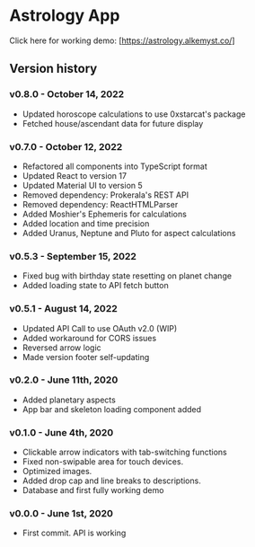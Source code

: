 # Astrology App

Click here for working demo: [https://astrology.alkemyst.co/]

## Version history

### v0.8.0 - October 14, 2022

- Updated horoscope calculations to use 0xstarcat's package
- Fetched house/ascendant data for future display

### v0.7.0 - October 12, 2022

- Refactored all components into TypeScript format
- Updated React to version 17
- Updated Material UI to version 5
- Removed dependency: Prokerala's REST API
- Removed dependency: ReactHTMLParser
- Added Moshier's Ephemeris for calculations
- Added location and time precision
- Added Uranus, Neptune and Pluto for aspect calculations

### v0.5.3 - September 15, 2022

- Fixed bug with birthday state resetting on planet change
- Added loading state to API fetch button

### v0.5.1 - August 14, 2022

- Updated API Call to use OAuth v2.0 (WIP)
- Added workaround for CORS issues
- Reversed arrow logic
- Made version footer self-updating

### v0.2.0 - June 11th, 2020

- Added planetary aspects
- App bar and skeleton loading component added

### v0.1.0 - June 4th, 2020

- Clickable arrow indicators with tab-switching functions
- Fixed non-swipable area for touch devices.
- Optimized images.
- Added drop cap and line breaks to descriptions.
- Database and first fully working demo

### v0.0.0 - June 1st, 2020

- First commit. API is working
